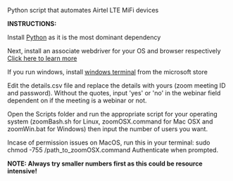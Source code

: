 Python script that automates Airtel LTE MiFi devices

<p> <b>INSTRUCTIONS:</b>
<p> Install <a href='https://www.python.org/downloads/'>Python</a> as it is the most dominant dependency </p>
<p> Next, install an associate webdriver for your OS and browser respectively <a href='https://www.selenium.dev/documentation/webdriver/getting_started/install_drivers/'>Click here to learn more</a></p>
<p> If you run windows, install <a href='https://apps.microsoft.com/store/detail/windows-terminal/9N0DX20HK701?hl=en-ng&gl=ng'>windows terminal</a> from the microsoft store</p>
<p> Edit the details.csv file and replace the details with yours (zoom meeting ID and password). Without the quotes, input 'yes' or 'no' in the webinar field dependent on if the meeting is a webinar or not.</p>
<p> Open the Scripts folder and run the appropriate script for your operating system (zoomBash.sh for Linux, zoomOSX.command for Mac OSX and zoomWin.bat for Windows) then input the number of users you want.</p>

Incase of permission issues on MacOS, run this in your terminal: </i>sudo chmod -755 /path_to_zoomOSX.command</i> Authenticate when prompted.</p>

<p> <b>NOTE: Always try smaller numbers first as this could be resource intensive!</b> 
